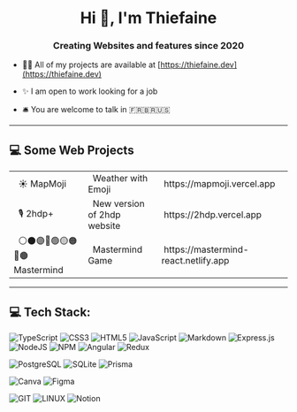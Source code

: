 <h1 align="center">Hi 👋, I'm Thiefaine</h1>

<h3 align="center">Creating Websites and features since 2020</h3>

- 👨‍💻 All of my projects are available at [https://thiefaine.dev](https://thiefaine.dev)

- ✨ I am open to work looking for a job 

- 🛎️ You are welcome to talk in 🇫🇷🇧🇷🇺🇸

<hr />

## 💻 Some Web Projects
<table>
<tbody>
  <tr style="height: 23px;">
    <td style="height: 23px;">&nbsp; ☀️ MapMoji </td>
    <td style="height: 23px;">&nbsp; Weather with Emoji </td>
    <td style="height: 23px;">&nbsp;https://mapmoji.vercel.app</td>
  </tr>
  <tr style="height: 23px;">
    <td style="height: 23px;">&nbsp; 🎙️ 2hdp+ </td>
    <td style="height: 23px;">&nbsp; New version of 2hdp website</td>
    <td style="height: 23px;">&nbsp;https://2hdp.vercel.app</td>
  </tr>
    <tr style="height: 23px;">
    <td style="height: 23px;">&nbsp; ⚪️⚫️🟣🔵🟢🟡🟠🔴🟤 Mastermind </td>
    <td style="height: 23px;">&nbsp; Mastermind Game </td>
    <td style="height: 23px;">&nbsp;https://mastermind-react.netlify.app</td>
  </tr>
</tbody>
</table>

<hr />

## 💻 Tech Stack:
![TypeScript](https://img.shields.io/badge/TypeScript-007ACC?style=for-the-badge&logo=typescript&logoColor=white) ![CSS3](https://img.shields.io/badge/css3-%231572B6.svg?style=for-the-badge&logo=css3&logoColor=white) ![HTML5](https://img.shields.io/badge/html5-%23E34F26.svg?style=for-the-badge&logo=html5&logoColor=white)  ![JavaScript](https://img.shields.io/badge/javascript-%23323330.svg?style=for-the-badge&logo=javascript&logoColor=%23F7DF1E) ![Markdown](https://img.shields.io/badge/markdown-%23000000.svg?style=for-the-badge&logo=markdown&logoColor=white) ![Express.js](https://img.shields.io/badge/express.js-%23404d59.svg?style=for-the-badge&logo=express&logoColor=%2361DAFB)  ![NodeJS](https://img.shields.io/badge/node.js-6DA55F?style=for-the-badge&logo=node.js&logoColor=white) ![NPM](https://img.shields.io/badge/NPM-%23CB3837.svg?style=for-the-badge&logo=npm&logoColor=white) ![Angular](https://img.shields.io/badge/Angular-DD0031?style=for-the-badge&logo=angular&logoColor=white) ![Redux](https://img.shields.io/badge/Redux-593D88?style=for-the-badge&logo=redux&logoColor=white)

![PostgreSQL](https://img.shields.io/badge/PostgreSQL-316192?style=for-the-badge&logo=postgresql&logoColor=white) ![SQLite](https://img.shields.io/badge/sqlite-%2307405e.svg?style=for-the-badge&logo=sqlite&logoColor=white) ![Prisma](https://img.shields.io/badge/Prisma-3982CE?style=for-the-badge&logo=Prisma&logoColor=white)

![Canva](https://img.shields.io/badge/Canva-%2300C4CC.svg?style=for-the-badge&logo=Canva&logoColor=white) ![Figma](https://img.shields.io/badge/figma-%23F24E1E.svg?style=for-the-badge&logo=figma&logoColor=white)


![GIT](https://img.shields.io/badge/Git-fc6d26?style=for-the-badge&logo=git&logoColor=white) ![LINUX](https://img.shields.io/badge/Linux-FCC624?style=for-the-badge&logo=linux&logoColor=black) ![Notion](https://img.shields.io/badge/Notion-%23000000.svg?style=for-the-badge&logo=notion&logoColor=white)
